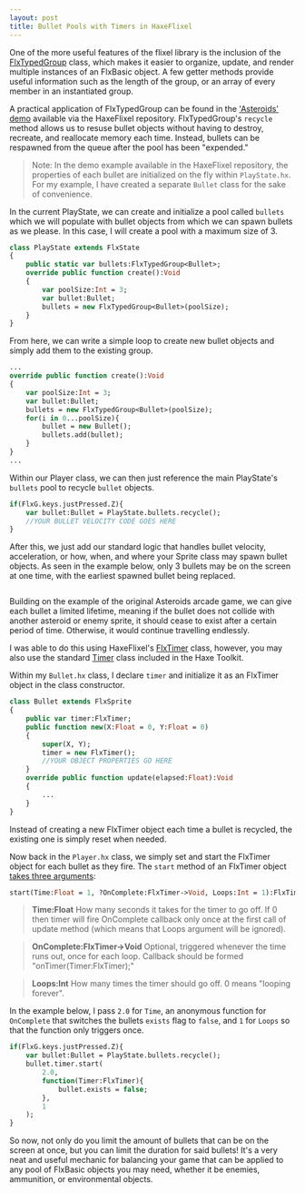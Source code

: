```yaml
---
layout: post
title: Bullet Pools with Timers in HaxeFlixel
---
```


One of the more useful features of the flixel library is the inclusion of the [FlxTypedGroup](http://api.haxeflixel.com/flixel/group/FlxTypedGroup.html) class, which makes it easier to organize, update, and render multiple instances of an FlxBasic object. A few getter methods provide useful information such as the length of the group, or an array of every member in an instantiated group.

A practical application of FlxTypedGroup can be found in the ['Asteroids' demo](https://github.com/HaxeFlixel/flixel-demos/tree/master/Arcade/FlxTeroids/source) available via the HaxeFlixel repository. FlxTypedGroup's `recycle` method allows us to resuse bullet objects without having to destroy, recreate, and reallocate memory each time. Instead, bullets can be respawned from the queue after the pool has been "expended."

>Note: In the demo example available in the HaxeFlixel repository, the properties of each bullet are initialized on the fly within `PlayState.hx`. For my example, I have created a separate `Bullet` class for the sake of convenience.

In the current PlayState, we can create and initialize a pool called `bullets` which we will populate with bullet objects from which we can spawn bullets as we please. In this case, I will create a pool with a maximum size of 3.

```haxe
class PlayState extends FlxState
{
	public static var bullets:FlxTypedGroup<Bullet>;
	override public function create():Void
	{
		var poolSize:Int = 3;
		var bullet:Bullet;
		bullets = new FlxTypedGroup<Bullet>(poolSize);
	}
}
```
From here, we can write a simple loop to create new bullet objects and simply add them to the existing group.

```haxe
...
override public function create():Void
{
	var poolSize:Int = 3;
	var bullet:Bullet;
	bullets = new FlxTypedGroup<Bullet>(poolSize);
	for(i in 0...poolSize){
		bullet = new Bullet();
		bullets.add(bullet);
	}
}
...
```

Within our Player class, we can then just reference the main PlayState's `bullets` pool to recycle `bullet` objects. 

```haxe
if(FlxG.keys.justPressed.Z){
	var bullet:Bullet = PlayState.bullets.recycle();
	//YOUR BULLET VELOCITY CODE GOES HERE
}
```

After this, we just add our standard logic that handles bullet velocity, acceleration, or how, when, and where your Sprite class may spawn bullet objects. As seen in the example below, only 3 bullets may be on the screen at one time, with the earliest spawned bullet being replaced.

<div class="img-container">
	<img>
		<source src="{{ site.url }}/assets/webm/1.gif">
	</img>
</div>

Building on the example of the original Asteroids arcade game, we can give each bullet a limited lifetime, meaning if the bullet does not collide with another asteroid or enemy sprite, it should cease to exist after a certain period of time. Otherwise, it would continue travelling endlessly.

I was able to do this using HaxeFlixel's [FlxTimer](http://api.haxeflixel.com/flixel/util/FlxTimer.html) class, however, you may also use the standard [Timer](http://api.haxe.org/haxe/Timer.html) class included in the Haxe Toolkit.

Within my `Bullet.hx` class, I declare `timer` and initialize it as an FlxTimer object in the class constructor. 

```haxe
class Bullet extends FlxSprite
{
	public var timer:FlxTimer;
	public function new(X:Float = 0, Y:Float = 0) 
	{
		super(X, Y);
		timer = new FlxTimer();
		//YOUR OBJECT PROPERTIES GO HERE
	}
	override public function update(elapsed:Float):Void
	{
		...
	}
}
```

Instead of creating a new FlxTimer object each time a bullet is recycled, the existing one is simply reset when needed.

Now back in the `Player.hx` class, we simply set and start the FlxTimer object for each bullet as they fire. The `start` method of an FlxTimer object [takes three arguments](http://api.haxeflixel.com/flixel/util/FlxTimer.html#start): 

```haxe
start(Time:Float = 1, ?OnComplete:FlxTimer‑>Void, Loops:Int = 1):FlxTimer
```

>**Time:Float** How many seconds it takes for the timer to go off. If 0 then timer will fire OnComplete callback only once at the first call of update method (which means that Loops argument will be ignored).

>**OnComplete:FlxTimer->Void** Optional, triggered whenever the time runs out, once for each loop. Callback should be formed "onTimer(Timer:FlxTimer);"

>**Loops:Int** How many times the timer should go off. 0 means "looping forever".

In the example below, I pass `2.0` for `Time`, an anonymous function for `OnComplete` that switches the bullets `exists` flag to `false`, and `1` for `Loops` so that the function only triggers once.

```haxe
if(FlxG.keys.justPressed.Z){
	var bullet:Bullet = PlayState.bullets.recycle();
	bullet.timer.start(
		2.0,
		function(Timer:FlxTimer){
			bullet.exists = false;
		},
		1
	);
}
```

So now, not only do you limit the amount of bullets that can be on the screen at once, but you can limit the duration for said bullets! It's a very neat and useful mechanic for balancing your game that can be applied to any pool of FlxBasic objects you may need, whether it be enemies, ammunition, or environmental objects.

<div class="img-container">
	<img>
		<source src="{{ site.url }}/assets/webm/2.gif">
	</img>
</div>
